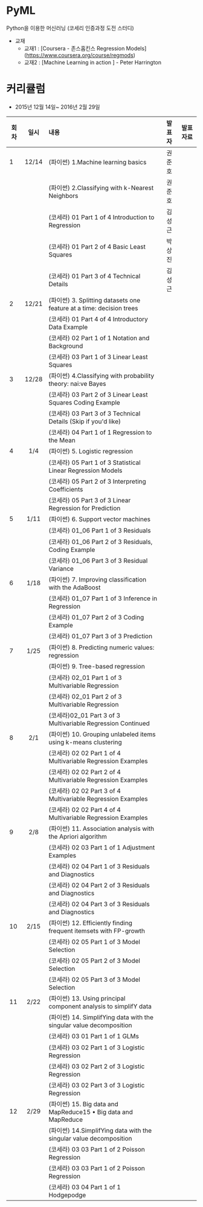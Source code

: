 # PyML
Python을 이용한 머신러닝 (코세리 인증과정 도전 스터디)

* 교재
  - 교재1 : [Coursera - 존스홉킨스 Regression Models] (https://www.coursera.org/course/regmods)
  - 교재2 : [Machine Learning in action ] - Peter Harrington

# 커리큘럼
* 2015년 12월 14일~ 2016년 2월 29일


| 회차  | 일시   | 내용                                  | 발표자  |              발표자료                    |
| ----- |:------:| :-------------------------------------|:-------:|:----------------------------------------: |
| 1 |12/14|(파이썬) 1.Machine learning basics|권준호| |
|   |     |(파이썬) 2.Classifying with k-Nearest Neighbors|권준호| |
|   |     |(코세라) 01 Part 1 of 4 Introduction to Regression|김성근| |
|   |     |(코세라) 01 Part 2 of 4 Basic Least Squares|박상진| |
|   |     |(코세라) 01 Part 3 of 4 Technical Details|김성근| |
| 2 |12/21|(파이썬) 3. Splitting datasets one feature at a time: decision trees|| |
|   |     |(코세라) 01 Part 4 of 4 Introductory Data Example| | |
|   |     |(코세라) 02 Part 1 of 1 Notation and Background| | |
|   |     |(코세라) 03 Part 1 of 3 Linear Least Squares| | |
| 3 |12/28|(파이썬) 4.Classifying with probability theory: nai:ve Bayes|| |
|   |     |(코세라) 03 Part 2 of 3 Linear Least Squares Coding Example|| |
|   |     |(코세라) 03 Part 3 of 3 Technical Details (Skip if you'd like)|| |
|   |     |(코세라) 04 Part 1 of 1 Regression to the Mean|| |
| 4 |1/4|(파이썬) 5. Logistic regression || |
|   |     |(코세라) 05 Part 1 of 3 Statistical Linear Regression Models|| |
|   |     |(코세라) 05 Part 2 of 3 Interpreting Coefficients|| |
|   |     |(코세라) 05 Part 3 of 3 Linear Regression for Prediction|| |
| 5 |1/11|(파이썬) 6. Support vector machines || |
|   |     |(코세라) 01_06 Part 1 of 3 Residuals|| |
|   |     |(코세라) 01_06 Part 2 of 3 Residuals, Coding Example|| |
|   |     |(코세라) 01_06 Part 3 of 3 Residual Variance|| |
| 6 |1/18|(파이썬) 7. Improving classification with the AdaBoost | | |
|   |     |(코세라) 01_07 Part 1 of 3 Inference in Regression| | |
|   |     |(코세라) 01_07 Part 2 of 3 Coding Example|| |
|   |     |(코세라) 01_07 Part 3 of 3 Prediction|| |
| 7 |1/25|(파이썬) 8. Predicting numeric values: regression | | |
|   |     |(파이썬) 9. Tree-based regression| | |
|   |     |(코세라) 02_01 Part 1 of 3 Multivariable Regression| | |
|   |     |(코세라) 02_01 Part 2 of 3 Multivariable Regression|| |
|   |     |(코세라)02_01 Part 3 of 3 Multivariable Regression Continued || |
| 8 |2/1|(파이썬) 10. Grouping unlabeled items using k-means clustering| | |
|   |     |(코세라) 02 02 Part 1 of 4 Multivariable Regression Examples| | |
|   |     |(코세라) 02 02 Part 2 of 4 Multivariable Regression Examples|| |
|   |     |(코세라) 02 02 Part 3 of 4 Multivariable Regression Examples|| |
|   |     |(코세라) 02 02 Part 4 of 4 Multivariable Regression Examples|| |
| 9 |2/8|(파이썬) 11. Association analysis with the Apriori algorithm| | |
|   |     |(코세라) 02 03 Part 1 of 1 Adjustment Examples| | |
|   |     |(코세라) 02 04 Part 1 of 3 Residuals and Diagnostics|| |
|   |     |(코세라) 02 04 Part 2 of 3 Residuals and Diagnostics|| |
|   |     |(코세라) 02 04 Part 3 of 3 Residuals and Diagnostics|| |
| 10 |2/15|(파이썬) 12. Efficiently finding frequent itemsets with FP-growth| | |
|   |     |(코세라) 02 05 Part 1 of 3 Model Selection| | |
|   |     |(코세라) 02 05 Part 2 of 3 Model Selection|| |
|   |     |(코세라) 02 05 Part 3 of 3 Model Selection|| |
| 11 |2/22|(파이썬) 13. Using principal component analysis to simplifY data| | |
|   |     |(파이썬) 14. SimplifYing data with the singular value decomposition| | |
|   |     |(코세라) 03 01 Part 1 of 1 GLMs|| |
|   |     |(코세라) 03 02 Part 1 of 3 Logistic Regression|| |
|   |     |(코세라) 03 02 Part 2 of 3 Logistic Regression|| |
|   |     |(코세라) 03 02 Part 3 of 3 Logistic Regression|| |
| 12|2/29|(파이썬) 15. Big data and MapReduce15 • Big data and MapReduce| | |
|   |     |(파이썬) 14.SimplifYing data with the singular value decomposition| | |
|   |     |(코세라) 03 03 Part 1 of 2 Poisson Regression|| |
|   |     |(코세라) 03 03 Part 1 of 2 Poisson Regression|| |
|   |     |(코세라) 03 04 Part 1 of 1 Hodgepodge|| |
